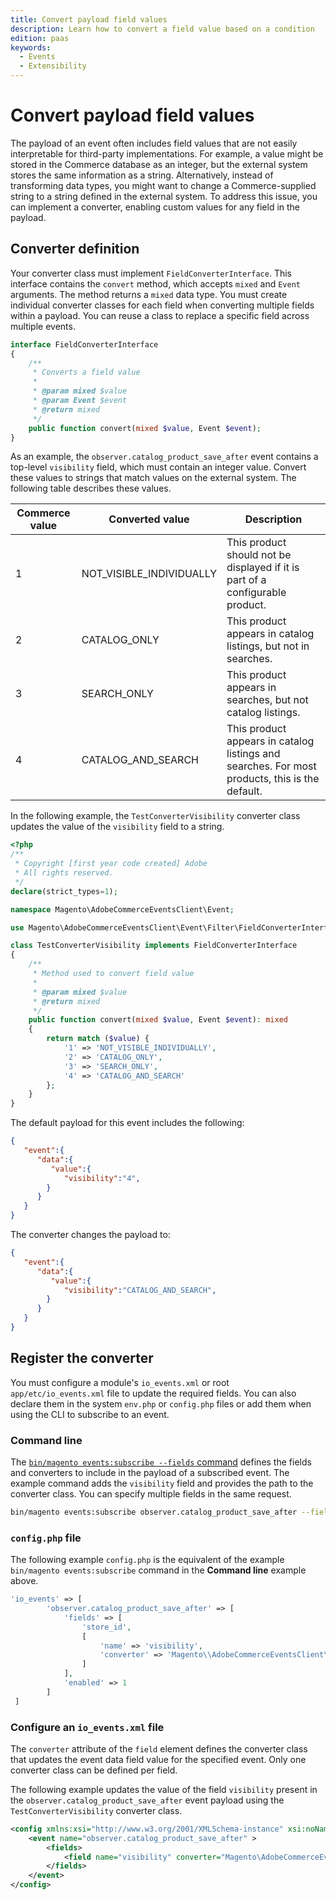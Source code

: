 ```yaml
---
title: Convert payload field values
description: Learn how to convert a field value based on a condition
edition: paas
keywords:
  - Events
  - Extensibility
---
```


# Convert payload field values

The payload of an event often includes field values that are not easily interpretable for third-party implementations. For example, a value might be stored in the Commerce database as an integer, but the external system stores the same information as a string. Alternatively, instead of transforming data types, you might want to change a Commerce-supplied string to a string defined in the external system. To address this issue, you can implement a converter, enabling custom values for any field in the payload.

## Converter definition

Your converter class must implement `FieldConverterInterface`. This interface contains the `convert` method, which accepts `mixed` and `Event` arguments. The method returns a `mixed` data type. You must create individual converter classes for each field when converting multiple fields within a payload. You can reuse a class to replace a specific field across multiple events.

```php
interface FieldConverterInterface
{
    /**
     * Converts a field value
     *
     * @param mixed $value
     * @param Event $event
     * @return mixed
     */
    public function convert(mixed $value, Event $event);
}
```

As an example, the `observer.catalog_product_save_after` event contains a top-level `visibility` field, which must contain an integer value. Convert these values to strings that match values on the external system. The following table describes these values.

Commerce value | Converted value | Description
--- | --- | ---
1 | NOT_VISIBLE_INDIVIDUALLY | This product should not be displayed if it is part of a configurable product.
2 | CATALOG_ONLY | This product appears in catalog listings, but not in searches.
3 | SEARCH_ONLY | This product appears in searches, but not catalog listings.
4 | CATALOG_AND_SEARCH | This product appears in catalog listings and searches. For most products, this is the default.

In the following example, the `TestConverterVisibility` converter class updates the value of the `visibility` field to a string.

```php
<?php
/**
 * Copyright [first year code created] Adobe
 * All rights reserved.
 */
declare(strict_types=1);

namespace Magento\AdobeCommerceEventsClient\Event;

use Magento\AdobeCommerceEventsClient\Event\Filter\FieldConverterInterface;

class TestConverterVisibility implements FieldConverterInterface
{
    /**
     * Method used to convert field value
     *
     * @param mixed $value
     * @return mixed
     */
    public function convert(mixed $value, Event $event): mixed
    {
        return match ($value) {
            '1' => 'NOT_VISIBLE_INDIVIDUALLY',
            '2' => 'CATALOG_ONLY',
            '3' => 'SEARCH_ONLY',
            '4' => 'CATALOG_AND_SEARCH'
        };
    }
}
```

The default payload for this event includes the following:

```json
{
   "event":{
      "data":{
         "value":{
            "visibility":"4",
        }
      }
   }
}
```

The converter changes the payload to:

```json
{
   "event":{
      "data":{
         "value":{
            "visibility":"CATALOG_AND_SEARCH",
        }
      }
   }
}
```

## Register the converter

You must configure a module's `io_events.xml` or root `app/etc/io_events.xml` file to update the required fields. You can also declare them in the system `env.php` or `config.php` files or add them when using the CLI to subscribe to an event.

### Command line

The [`bin/magento events:subscribe --fields` command](commands.md#subscribe-to-an-event) defines the fields and converters to include in the payload of a subscribed event. The example command adds the `visibility` field and provides the path to the converter class. You can specify multiple fields in the same request.

```bash
bin/magento events:subscribe observer.catalog_product_save_after --fields="store_id" --fields='{"name":"visibility", "converter": "Magento\AdobeCommerceEventsClient\Event\TestConverterVisibility"}'`
```

### `config.php` file

The following example `config.php` is the equivalent of the example `bin/magento events:subscribe` command in the **Command line** example above.

```php
'io_events' => [
        'observer.catalog_product_save_after' => [
            'fields' => [
                'store_id',
                [
                    'name' => 'visibility',
                    'converter' => 'Magento\\AdobeCommerceEventsClient\\Event\\TestConverterVisibility'
                ]
            ],
            'enabled' => 1
        ]
 ]       
```

### Configure an `io_events.xml` file

The `converter` attribute of the `field` element defines the converter class that updates the event data field value for the specified event. Only one converter class can be defined per field.

The following example updates the value of the field `visibility` present in the `observer.catalog_product_save_after` event payload using the `TestConverterVisibility` converter class.

```xml
<config xmlns:xsi="http://www.w3.org/2001/XMLSchema-instance" xsi:noNamespaceSchemaLocation="urn:magento:module-commerce-events-client/etc/io_events.xsd">
    <event name="observer.catalog_product_save_after" >
        <fields>
            <field name="visibility" converter="Magento\AdobeCommerceEventsClient\Event\TestConverterVisibility"/>
        </fields>
    </event>
</config>
```

